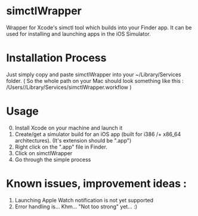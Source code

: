 # simctlWrapper
Wrapper for Xcode's simctl tool which builds into your Finder app. It can be used for installing and launching apps in the iOS Simulator.

# Installation Process
Just simply copy and paste simctlWrapper into your ~/Library/Services folder. ( So the whole path on your Mac should look something like this : /Users/<userName>/Library/Services/simctlWrapper.workflow )

# Usage
0. Install Xcode on your machine and launch it
1. Create/get a simulator build for an iOS app (built for i386 /+ x86_64 architectures). (It's extension should be ".app")
2. Right click on the ".app" file in Finder.
3. Click on simctlWrapper
4. Go through the simple process

# Known issues, improvement ideas : 
1. Launching Apple Watch notification is not yet supported
2. Error handling is... Khm... "Not too strong" yet... :)